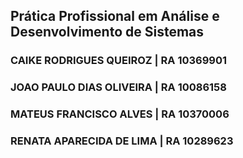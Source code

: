 ## Prática Profissional em Análise e Desenvolvimento de Sistemas

### CAIKE RODRIGUES QUEIROZ  | RA 10369901
### JOAO PAULO DIAS OLIVEIRA | RA 10086158
### MATEUS FRANCISCO ALVES   | RA 10370006
### RENATA APARECIDA DE LIMA | RA 10289623

